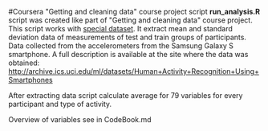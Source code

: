 #Coursera "Getting and cleaning data" course project script
**run_analysis.R** script was created like part of "Getting and cleaning data" course project.
This script works with [special dataset](https://d396qusza40orc.cloudfront.net/getdata%2Fprojectfiles%2FUCI%20HAR%20Dataset.zip). It extract mean and standard deviation data of measurements of test and train groups of participants. Data collected from the accelerometers from the Samsung Galaxy S smartphone. A full description is available at the site where the data was obtained: http://archive.ics.uci.edu/ml/datasets/Human+Activity+Recognition+Using+Smartphones

After extracting data script calculate average for 79 variables for every participant and type of activity.

Overview of variables see in CodeBook.md
